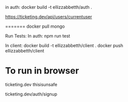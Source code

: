 in auth:
docker build -t ellizzabbetth/auth .


https://ticketing.dev/api/users/currentuser


=======
docker pull mongo


Run Tests:
In auth: npm run test

In client: docker build -t ellizzabbetth/client .
docker push ellizzabbetth/client

To run in browser
=====
ticketing.dev
thisisunsafe

ticketing.dev/auth/signup